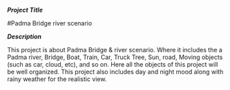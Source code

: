 ***Project Title***

#Padma Bridge river scenario

***Description***

This project is about Padma Bridge & river scenario. Where it includes the a Padma river, Bridge, Boat, Train, Car, Truck Tree, Sun, road, Moving objects (such as car, cloud, etc), and so on. Here all the objects of this project will be well organized. This project also includes day and night mood along with rainy weather for the realistic view.
